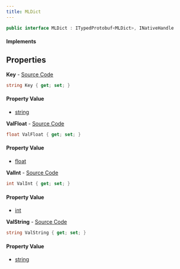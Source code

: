 ```yaml
---
title: MLDict
---
```


```csharp
public interface MLDict : ITypedProtobuf<MLDict>, INativeHandle
```

#### Implements

## Properties

**Key** - [Source Code](https://github.com/swiftly-solution/swiftlys2/blob/main/managed/src/SwiftlyS2.Generated/Protobufs/Interfaces/MLDict.cs#L13)

```csharp
string Key { get; set; }
```

#### Property Value

- [string](https://learn.microsoft.com/dotnet/api/system.string)

**ValFloat** - [Source Code](https://github.com/swiftly-solution/swiftlys2/blob/main/managed/src/SwiftlyS2.Generated/Protobufs/Interfaces/MLDict.cs#L22)

```csharp
float ValFloat { get; set; }
```

#### Property Value

- [float](https://learn.microsoft.com/dotnet/api/system.single)

**ValInt** - [Source Code](https://github.com/swiftly-solution/swiftlys2/blob/main/managed/src/SwiftlyS2.Generated/Protobufs/Interfaces/MLDict.cs#L19)

```csharp
int ValInt { get; set; }
```

#### Property Value

- [int](https://learn.microsoft.com/dotnet/api/system.int32)

**ValString** - [Source Code](https://github.com/swiftly-solution/swiftlys2/blob/main/managed/src/SwiftlyS2.Generated/Protobufs/Interfaces/MLDict.cs#L16)

```csharp
string ValString { get; set; }
```

#### Property Value

- [string](https://learn.microsoft.com/dotnet/api/system.string)

